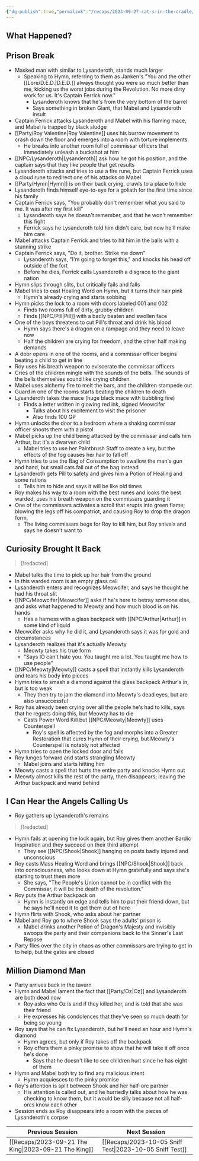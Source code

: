 ```yaml
---
{"dg-publish":true,"permalink":"/recaps/2023-09-27-cat-s-in-the-cradle/","created":"","updated":""}
---
```



## What Happened? 

## Prison Break
- Masked man with similar to Lysanderoth, stands much larger 
	- Speaking to Hymn, referring to them as Janken's "You and the other [[Lore/D.E.D.\|D.E.D.]] always thought you were so much better than me, kicking us the worst jobs during the Revolution. No more dirty work for us. It's Captain Ferrick now."
		- Lysanderoth knows that he's from the very bottom of the barrel 
		- Says something in broken Giant, that Mabel and Lysanderoth insult 
- Captain Ferrick attacks Lysanderoth and Mabel with his flaming mace, and Mabel is trapped by black sludge
- [[Party/Roy Valentine\|Roy Valentine]] uses his burrow movement to crash down the floor and emerges into a room with torture implements 
	- He breaks into another room full of commissar officers that immediately unleash a buckshot at him 
- [[NPC/Lysanderoth\|Lysanderoth]] ask how he got his position, and the captain says that they like people that get results 
- Lysanderoth attacks and tries to use a fire rune, but Captain Ferrick uses a cloud rune to redirect one of his attacks on Mabel
- [[Party/Hymn\|Hymn]] is on their back crying, crawls to a place to hide
- Lysanderoth finds himself eye-to-eye for a goliath for the first time since his family 
- Captain Ferrick says, "You probably don't remember what you said to me. It was after my first kill"
	- Lysanderoth says he doesn't remember, and that he won't remember this fight 
	- Ferrick says he Lysanderoth told him didn't care, but now he'll make him care 
- Mabel attacks Captain Ferrick and tries to hit him in the balls with a stunning strike 
- Captain Ferrick says, "Do it, brother. Strike me down"
	- Lysanderoth says, "I'm going to forget this," and knocks his head off outside of the fort 
	- Before he dies, Ferrick calls Lysanderoth a disgrace to the giant nation
- Hymn slips through slits, but critically fails and falls 
- Mabel tries to cast Healing Word on Hymn, but it turns their hair pink
	- Hymn's already crying and starts sobbing 
- Hymn picks the lock to a room with doors labeled 001 and 002 
	- Finds two rooms full of dirty, grubby children
	- Finds [[NPC/Pill\|Pill]] with a badly beaten and swollen face
- One of the boys threatens to cut Pill's throat and drink his blood 
	- Hymn says there's a dragon on a rampage and they need to leave now 
	- Half the children are crying for freedom, and the other half making demands 
- A door opens in one of the rooms, and a commissar officer begins beating a child to get in line
- Roy uses his breath weapon to eviscerate the commissar officers 
- Cries of the children mingle with the sounds of the bells. The sounds of the bells themselves sound like crying children 
- Mabel uses alchemy fire to melt the bars, and the children stampede out 
- Guard in one of the rooms starts beating the children to death
- Lysanderoth takes the mace (huge black mace with bubbling fire)
	- Finds a letter written in glowing red ink, signed Meowcifer 
		- Talks about his excitement to visit the prisoner 
		- Also finds 100 GP
- Hymn unlocks the door to a bedroom where a shaking commissar officer shoots them with a pistol
- Mabel picks up the child being attacked by the commissar and calls him Arthur, but it's a dwarven child 
	- Mabel tries to use her Paintbrush Staff to create a key, but the effects of the fog causes her hair to fall off
- Hymn tries to use the Bag of Consumption to swallow the man's gun and hand, but small cats fall out of the bag instead 
- Lysanderoth gets Pill to safety and gives him a Potion of Healing and some rations
	- Tells him to hide and says it will be like old times
- Roy makes his way to a room with the best runes and looks the best warded, uses his breath weapon on the commissars guarding it
- One of the commissars activates a scroll that erupts into green flame; blowing the legs off his compatriot, and causing Roy to drop the dragon form,  
	- The living commissars begs for Roy to kill him, but Roy snivels and says he doesn't want to

## Curiosity Brought It Back

>[!redacted]

- Mabel talks the time to pick up her hair from the ground
- In this warded room is an empty glass cell
- Lysanderoth enters and recognizes Meowcifer, and says he thought he had his throat slit 
- [[NPC/Meowcifer\|Meowcifer]] asks if he's here to betray someone else, and asks what happened to Meowty and how much blood is on his hands 
	- Has a harness with a glass backpack with [[NPC/Arthur\|Arthur]] in some kind of liquid 
- Meowcifer asks why he did it, and Lysanderoth says it was for gold and circumstances 
- Lysanderoth realizes that it's actually Meowty
	- Meowty takes his true form 
	- "Says IO can't hate you. You taught me a lot. You taught me how to use people"
- [[NPC/Meowty\|Meowty]] casts a spell that instantly kills Lysanderoth and tears his body into pieces 
- Hymn tries to smash a diamond against the glass backpack Arthur's in, but is too weak 
	- They then try to jam the diamond into Meowty's dead eyes, but are also unsuccessful
- Roy has already been crying over all the people he's had to kills, says that he regrets doing this, but Meowty has to die 
	- Casts Power Word Kill but [[NPC/Meowty\|Meowty]] uses Counterspell
		- Roy's spell is affected by the fog and morphs into a Greater Restoration that cures Hymn of their crying, but Meowty's Counterspell is notably not affected 
- Hymn tries to open the locked door and fails 
- Roy lunges forward and starts strangling Meowty 
	- Mabel joins and starts hitting him
- Meowty casts a spell that hurts the entire party and knocks Hymn out
- Meowty almost kills the rest of the party, then disappears; leaving the Arthur backpack and wand behind 

## I Can Hear the Angels Calling Us
- Roy gathers up Lysanderoth's remains
>[!redacted]

- Hymn fails at opening the lock again, but Roy gives them another Bardic Inspiration and they succeed on their third attempt 
	- They see [[NPC/Shook\|Shook]] hanging on posts badly injured and unconscious
- Roy casts Mass Healing Word and brings [[NPC/Shook\|Shook]] back into consciousness, who looks down at Hymn gratefully and says she's starting to trust them more 
	- She says, "The People's Union cannot be in conflict with the Commissar, it will be the death of the revolution."
- Roy puts the Arthur backpack on
	- Hymn is instantly on edge and tells him to put their friend down, but he says he'll need it to get them out of here 
- Hymn flirts with Shook, who asks about her partner 
- Mabel and Roy go to where Shook says the adults' prison is
	- Mabel drinks another Potion of Dragon's Majesty and invisibly swoops the party and their companions back to the Sinner's Last Repose
- Party flies over the city in chaos as other commissars are trying to get in to help, but the gates are closed

## Million Diamond Man 
- Party arrives back in the tavern
- Hymn and Mabel lament the fact that [[Party/Oz\|Oz]] and Lysanderoth are both dead now
	- Roy asks who Oz is and if they killed her, and is told that she was their friend 
	- He expresses his condolences that they've seen so much death for being so young 
- Roy says that he can fix Lysanderoth, but he'll need an hour and Hymn's diamond 
	- Hymn agrees, but only if Roy takes off the backpack 
	- Roy offers them a pinky promise to show that he will take it off once he's done 
		- Says that he doesn't like to see children hurt since he has eight of them
- Hymn and Mabel both try to find any malicious intent 
	- Hymn acquiesces to the pinky promise 
- Roy's attention is split between Shook and her half-orc partner 
	- His attention is called out, and he hurriedly talks about how he was checking to know them, but it would be silly because not all half-orcs know each other 
- Session ends as Roy disappears into a room with the pieces of Lysanderoth's corpse

|  **Previous Session**   |   **Next Session**   |
| --- | --- |
| [[Recaps/2023-09-21 The King\|2023-09-21 The King]]  |[[Recaps/2023-10-05 Sniff Test\|2023-10-05 Sniff Test]]  |